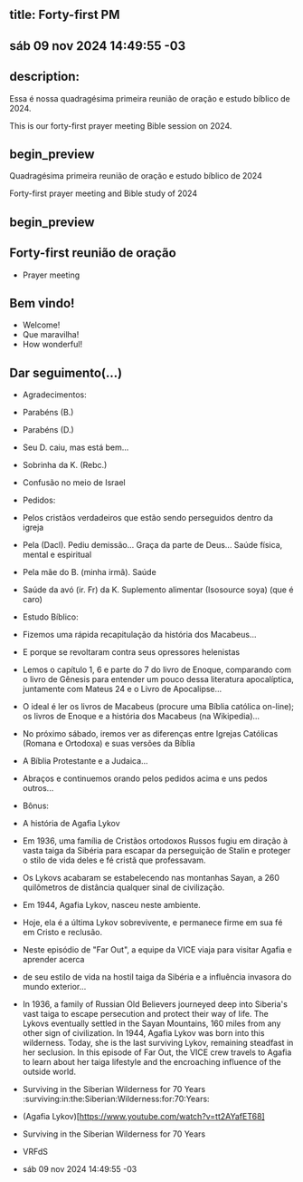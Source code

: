 ## title: Forty-first PM

## sáb 09 nov 2024 14:49:55 -03

## description:

Essa é nossa quadragésima primeira reunião de oração e estudo bíblico de 2024.

This is our forty-first prayer meeting Bible session on 2024.

## begin_preview

Quadragésima primeira reunião de oração e estudo bíblico de 2024

Forty-first prayer meeting and Bible study of 2024

## begin_preview

## Forty-first reunião de oração

- Prayer meeting

## Bem vindo!
- Welcome!
- Que maravilha!
- How wonderful!

## Dar seguimento(...)

- Agradecimentos: 
- Parabéns (B.)
- Parabéns (D.) 
- Seu D. caiu, mas está bem... 
- Sobrinha da K. (Rebc.)
- Confusão no meio de Israel 

- Pedidos:
- Pelos cristãos verdadeiros que estão sendo perseguidos dentro da igreja
- Pela (Dacl). Pediu demissão... Graça da parte de Deus... Saúde física, mental e espiritual
- Pela mãe do B. (minha irmã). Saúde
- Saúde da avó (ir. Fr) da K. Suplemento alimentar (Isosource soya)
 (que é caro)

- Estudo Bíblico:

- Fizemos uma rápida recapitulação da história dos Macabeus... 
- E porque se revoltaram contra seus opressores helenistas
- Lemos o capítulo 1, 6 e parte do 7 do livro de Enoque, comparando com o livro de Gênesis para entender um pouco dessa literatura apocalíptica, juntamente com Mateus 24 e o Livro de Apocalipse...
- O ideal é ler os livros de Macabeus (procure uma Bíblia católica on-line); os livros de Enoque e a história dos Macabeus (na Wikipedia)...
- No próximo sábado, iremos ver as diferenças entre Igrejas Católicas (Romana e Ortodoxa) e suas versões da Bíblia 
- A Bíblia Protestante e a Judaica... 
- Abraços e continuemos orando pelos pedidos acima e uns pedos outros...

- Bônus:

- A história de Agafia Lykov

- Em 1936, uma família de Cristãos ortodoxos Russos fugiu em diração à vasta taiga da Sibéria para escapar da perseguição de Stalin e proteger o stilo de vida deles e fé cristã que professavam.
- Os Lykovs acabaram se estabelecendo nas montanhas Sayan, a 260 quilômetros de distância qualquer sinal de civilização.
- Em 1944, Agafia Lykov, nasceu neste ambiente.
- Hoje, ela é a última Lykov sobrevivente, e permanece firme em sua fé em Cristo e reclusão.
- Neste episódio de "Far Out", a equipe da VICE viaja para visitar Agafia e aprender acerca
- de seu estilo de vida na hostil taiga da Sibéria e a influência invasora do mundo exterior...

- In 1936, a family of Russian Old Believers journeyed deep into Siberia's vast taiga to escape persecution and protect their way of life. The Lykovs eventually settled in the Sayan Mountains, 160 miles from any other sign of civilization. In 1944, Agafia Lykov was born into this wilderness. Today, she is the last surviving Lykov, remaining steadfast in her seclusion. In this episode of Far Out, the VICE crew travels to Agafia to learn about her taiga lifestyle and the encroaching influence of the outside world.

- Surviving in the Siberian Wilderness for 70 Years :surviving:in:the:Siberian:Wilderness:for:70:Years: 

- (Agafia Lykov)[https://www.youtube.com/watch?v=tt2AYafET68]
- Surviving in the Siberian Wilderness for 70 Years

- VRFdS
- sáb 09 nov 2024 14:49:55 -03

